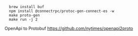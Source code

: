 ```shell
  brew install buf
  npm install @connectrpc/protoc-gen-connect-es -w
  make proto-gen
  make run -j 2
```

OpenApi to Protobuf https://github.com/nytimes/openapi2proto